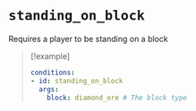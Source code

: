 # `standing_on_block`

Requires a player to be standing on a block

> [!example]
> ```yaml
> conditions:
> - id: standing_on_block
>   args:
>     block: diamond_ore # The block type
> ```
